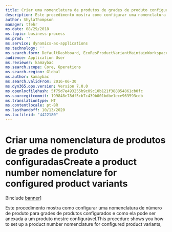 ```yaml
---
title: Criar uma nomenclatura de produtos de grades de produto configuradas
description: Este procedimento mostra como configurar uma nomenclatura de número de produto para grades de produtos configurados e como ela pode ser anexada a um produto mestre configurável.
author: ShylaThompson
manager: tfehr
ms.date: 08/29/2018
ms.topic: business-process
ms.prod: ''
ms.service: dynamics-ax-applications
ms.technology: ''
ms.search.form: DefaultDashboard, EcoResProductVariantMaintainWorkspace, EcoResNomenclature, EcoResProductListPage, EcoResProductDetails, PCProductConfigurationModelListPage, PCProductConfigurationModelDetails
audience: Application User
ms.reviewer: kamaybac
ms.search.scope: Core, Operations
ms.search.region: Global
ms.author: kamaybac
ms.search.validFrom: 2016-06-30
ms.dyn365.ops.version: Version 7.0.0
ms.openlocfilehash: 5f75d7e493255b9c09c10b121f388854861cb0fc
ms.sourcegitcommit: 199848e78df5cb7c439b001bdbe1ece963593cdb
ms.translationtype: HT
ms.contentlocale: pt-BR
ms.lasthandoff: 10/13/2020
ms.locfileid: "4422180"
---
```

# <a name="create-a-product-number-nomenclature-for-configured-product-variants"></a><span data-ttu-id="01d52-103">Criar uma nomenclatura de produtos de grades de produto configuradas</span><span class="sxs-lookup"><span data-stu-id="01d52-103">Create a product number nomenclature for configured product variants</span></span>

[!include [banner](../../includes/banner.md)]

<span data-ttu-id="01d52-104">Este procedimento mostra como configurar uma nomenclatura de número de produto para grades de produtos configurados e como ela pode ser anexada a um produto mestre configurável.</span><span class="sxs-lookup"><span data-stu-id="01d52-104">This procedure shows you how to set up a product number nomenclature for configured product variants, and how it can be attached to a configurable product master.</span></span> <span data-ttu-id="01d52-105">O procedimento também demonstra como você pode criar uma nomenclatura de configuração para um componente de modelo de configuração de produto.</span><span class="sxs-lookup"><span data-stu-id="01d52-105">This procedure also demonstrates how you can build a configuration nomenclature for a product configuration model component.</span></span> <span data-ttu-id="01d52-106">A empresa de dados demo usada para criar este procedimento é USMF.</span><span class="sxs-lookup"><span data-stu-id="01d52-106">The demo data company used to create this procedure is USMF.</span></span> <span data-ttu-id="01d52-107">A nova nomenclatura de número de produto é atribuída ao produto mestre D0004.</span><span class="sxs-lookup"><span data-stu-id="01d52-107">The new product number nomenclature is assigned to the D0004 product master.</span></span> <span data-ttu-id="01d52-108">A tarefa geralmente seria realizada por um designer de produto.</span><span class="sxs-lookup"><span data-stu-id="01d52-108">This task would typically be done by a product designer.</span></span>


## <a name="create-a-product-number-nomenclature"></a><span data-ttu-id="01d52-109">Criar uma nomenclatura de número de produto</span><span class="sxs-lookup"><span data-stu-id="01d52-109">Create a product number nomenclature</span></span>
1. <span data-ttu-id="01d52-110">Clique em Definição de modelo de variante de produto.</span><span class="sxs-lookup"><span data-stu-id="01d52-110">Click Product variant model definition.</span></span>
2. <span data-ttu-id="01d52-111">Clique em Nomenclatura de produto.</span><span class="sxs-lookup"><span data-stu-id="01d52-111">Click Product nomenclature.</span></span>
3. <span data-ttu-id="01d52-112">Clique em Novo.</span><span class="sxs-lookup"><span data-stu-id="01d52-112">Click New.</span></span>
4. <span data-ttu-id="01d52-113">No campo Nome, digite um valor.</span><span class="sxs-lookup"><span data-stu-id="01d52-113">In the Name field, type a value.</span></span>
5. <span data-ttu-id="01d52-114">No campo Descrição, digite um valor.</span><span class="sxs-lookup"><span data-stu-id="01d52-114">In the Description field, type a value.</span></span>
6. <span data-ttu-id="01d52-115">Clique em Adicionar.</span><span class="sxs-lookup"><span data-stu-id="01d52-115">Click Add.</span></span>
7. <span data-ttu-id="01d52-116">Clique em Número do produto mestre.</span><span class="sxs-lookup"><span data-stu-id="01d52-116">Click Product master number.</span></span>
8. <span data-ttu-id="01d52-117">Clique em Adicionar.</span><span class="sxs-lookup"><span data-stu-id="01d52-117">Click Add.</span></span>
9. <span data-ttu-id="01d52-118">Clique em Constante de texto.</span><span class="sxs-lookup"><span data-stu-id="01d52-118">Click Text constant.</span></span>
10. <span data-ttu-id="01d52-119">Na lista, marque a linha selecionada.</span><span class="sxs-lookup"><span data-stu-id="01d52-119">In the list, mark the selected row.</span></span>
11. <span data-ttu-id="01d52-120">No campo Texto, digite um valor.</span><span class="sxs-lookup"><span data-stu-id="01d52-120">In the Text field, type a value.</span></span>
12. <span data-ttu-id="01d52-121">Clique em Adicionar.</span><span class="sxs-lookup"><span data-stu-id="01d52-121">Click Add.</span></span>
13. <span data-ttu-id="01d52-122">Clique em Configuração.</span><span class="sxs-lookup"><span data-stu-id="01d52-122">Click Configuration.</span></span>
14. <span data-ttu-id="01d52-123">Feche a página.</span><span class="sxs-lookup"><span data-stu-id="01d52-123">Close the page.</span></span>

## <a name="assign-the-product-number-nomenclature-to-a-product-master"></a><span data-ttu-id="01d52-124">Atribuir a nomenclatura de número de produto a um produto mestre</span><span class="sxs-lookup"><span data-stu-id="01d52-124">Assign the product number nomenclature to a product master</span></span>
1. <span data-ttu-id="01d52-125">Clique em Produtos mestres.</span><span class="sxs-lookup"><span data-stu-id="01d52-125">Click Product masters.</span></span>
2. <span data-ttu-id="01d52-126">Use o Filtro Rápido para localizar registros.</span><span class="sxs-lookup"><span data-stu-id="01d52-126">Use the Quick Filter to find records.</span></span> <span data-ttu-id="01d52-127">Por exemplo, filtre no campo Número do produto com um valor de "D".</span><span class="sxs-lookup"><span data-stu-id="01d52-127">For example, filter on the Product number field with a value of 'D'.</span></span>
3. <span data-ttu-id="01d52-128">Na lista, clique no link na linha selecionada.</span><span class="sxs-lookup"><span data-stu-id="01d52-128">In the list, click the link in the selected row.</span></span>
4. <span data-ttu-id="01d52-129">Clique em Editar.</span><span class="sxs-lookup"><span data-stu-id="01d52-129">Click Edit.</span></span>
5. <span data-ttu-id="01d52-130">Selecione Sim no campo Usar nomenclatura.</span><span class="sxs-lookup"><span data-stu-id="01d52-130">Select Yes in the Use nomenclature field.</span></span>
6. <span data-ttu-id="01d52-131">No campo Nomenclatura de número de grade de produto, insira ou selecione um valor.</span><span class="sxs-lookup"><span data-stu-id="01d52-131">In the Product variant number nomenclature field, enter or select a value.</span></span>
7. <span data-ttu-id="01d52-132">Feche a página.</span><span class="sxs-lookup"><span data-stu-id="01d52-132">Close the page.</span></span>
8. <span data-ttu-id="01d52-133">Feche a página.</span><span class="sxs-lookup"><span data-stu-id="01d52-133">Close the page.</span></span>

## <a name="create-nomenclature-for-a-product-configuration-model-component"></a><span data-ttu-id="01d52-134">Criar nomenclatura para um componente de modelo de configuração de produto</span><span class="sxs-lookup"><span data-stu-id="01d52-134">Create nomenclature for a product configuration model component</span></span>
1. <span data-ttu-id="01d52-135">Clique em Modelos de configuração do produto.</span><span class="sxs-lookup"><span data-stu-id="01d52-135">Click Product configuration models.</span></span>
2. <span data-ttu-id="01d52-136">Na lista, localize e selecione o PDV desejado.</span><span class="sxs-lookup"><span data-stu-id="01d52-136">In the list, find and select the desired record.</span></span>
3. <span data-ttu-id="01d52-137">Na lista, clique no link na linha selecionada.</span><span class="sxs-lookup"><span data-stu-id="01d52-137">In the list, click the link in the selected row.</span></span>
4. <span data-ttu-id="01d52-138">Clique em Editar.</span><span class="sxs-lookup"><span data-stu-id="01d52-138">Click Edit.</span></span>
5. <span data-ttu-id="01d52-139">Selecione Sim no campo Usar nomenclatura de configuração.</span><span class="sxs-lookup"><span data-stu-id="01d52-139">Select Yes in the Use configuration nomenclature field.</span></span>
6. <span data-ttu-id="01d52-140">Clique em Adicionar.</span><span class="sxs-lookup"><span data-stu-id="01d52-140">Click Add.</span></span>
7. <span data-ttu-id="01d52-141">Clique em Valor do atributo.</span><span class="sxs-lookup"><span data-stu-id="01d52-141">Click Attribute value.</span></span>
8. <span data-ttu-id="01d52-142">Na lista, marque a linha selecionada.</span><span class="sxs-lookup"><span data-stu-id="01d52-142">In the list, mark the selected row.</span></span>
9. <span data-ttu-id="01d52-143">No campo Atributo, insira ou selecione um valor.</span><span class="sxs-lookup"><span data-stu-id="01d52-143">In the Attribute field, enter or select a value.</span></span>
10. <span data-ttu-id="01d52-144">Clique em Adicionar.</span><span class="sxs-lookup"><span data-stu-id="01d52-144">Click Add.</span></span>
11. <span data-ttu-id="01d52-145">Clique em Constante de texto.</span><span class="sxs-lookup"><span data-stu-id="01d52-145">Click Text constant.</span></span>
12. <span data-ttu-id="01d52-146">Na lista, marque a linha selecionada.</span><span class="sxs-lookup"><span data-stu-id="01d52-146">In the list, mark the selected row.</span></span>
13. <span data-ttu-id="01d52-147">No campo Texto, digite um valor.</span><span class="sxs-lookup"><span data-stu-id="01d52-147">In the Text field, type a value.</span></span>
14. <span data-ttu-id="01d52-148">Clique em Adicionar.</span><span class="sxs-lookup"><span data-stu-id="01d52-148">Click Add.</span></span>
15. <span data-ttu-id="01d52-149">Clique em Valor do atributo.</span><span class="sxs-lookup"><span data-stu-id="01d52-149">Click Attribute value.</span></span>
16. <span data-ttu-id="01d52-150">Na lista, marque a linha selecionada.</span><span class="sxs-lookup"><span data-stu-id="01d52-150">In the list, mark the selected row.</span></span>
17. <span data-ttu-id="01d52-151">No campo Atributo, insira ou selecione um valor.</span><span class="sxs-lookup"><span data-stu-id="01d52-151">In the Attribute field, enter or select a value.</span></span>
18. <span data-ttu-id="01d52-152">Clique em Adicionar.</span><span class="sxs-lookup"><span data-stu-id="01d52-152">Click Add.</span></span>
19. <span data-ttu-id="01d52-153">Clique em Constante de texto.</span><span class="sxs-lookup"><span data-stu-id="01d52-153">Click Text constant.</span></span>
20. <span data-ttu-id="01d52-154">Na lista, marque a linha selecionada.</span><span class="sxs-lookup"><span data-stu-id="01d52-154">In the list, mark the selected row.</span></span>
21. <span data-ttu-id="01d52-155">No campo Texto, digite um valor.</span><span class="sxs-lookup"><span data-stu-id="01d52-155">In the Text field, type a value.</span></span>
22. <span data-ttu-id="01d52-156">Clique em Adicionar.</span><span class="sxs-lookup"><span data-stu-id="01d52-156">Click Add.</span></span>
23. <span data-ttu-id="01d52-157">Clique em Valor do atributo.</span><span class="sxs-lookup"><span data-stu-id="01d52-157">Click Attribute value.</span></span>
24. <span data-ttu-id="01d52-158">Na lista, marque a linha selecionada.</span><span class="sxs-lookup"><span data-stu-id="01d52-158">In the list, mark the selected row.</span></span>
25. <span data-ttu-id="01d52-159">No campo Atributo, insira ou selecione um valor.</span><span class="sxs-lookup"><span data-stu-id="01d52-159">In the Attribute field, enter or select a value.</span></span>
26. <span data-ttu-id="01d52-160">Clique em Adicionar.</span><span class="sxs-lookup"><span data-stu-id="01d52-160">Click Add.</span></span>
27. <span data-ttu-id="01d52-161">Clique em Constante de texto.</span><span class="sxs-lookup"><span data-stu-id="01d52-161">Click Text constant.</span></span>
28. <span data-ttu-id="01d52-162">Na lista, marque a linha selecionada.</span><span class="sxs-lookup"><span data-stu-id="01d52-162">In the list, mark the selected row.</span></span>
29. <span data-ttu-id="01d52-163">No campo Texto, digite um valor.</span><span class="sxs-lookup"><span data-stu-id="01d52-163">In the Text field, type a value.</span></span>
30. <span data-ttu-id="01d52-164">Clique em Adicionar.</span><span class="sxs-lookup"><span data-stu-id="01d52-164">Click Add.</span></span>
31. <span data-ttu-id="01d52-165">Clique em Valor do atributo.</span><span class="sxs-lookup"><span data-stu-id="01d52-165">Click Attribute value.</span></span>
32. <span data-ttu-id="01d52-166">Na lista, marque a linha selecionada.</span><span class="sxs-lookup"><span data-stu-id="01d52-166">In the list, mark the selected row.</span></span>
33. <span data-ttu-id="01d52-167">No campo Atributo, insira ou selecione um valor.</span><span class="sxs-lookup"><span data-stu-id="01d52-167">In the Attribute field, enter or select a value.</span></span>
34. <span data-ttu-id="01d52-168">Clique em Adicionar.</span><span class="sxs-lookup"><span data-stu-id="01d52-168">Click Add.</span></span>
35. <span data-ttu-id="01d52-169">Clique em Constante de texto.</span><span class="sxs-lookup"><span data-stu-id="01d52-169">Click Text constant.</span></span>
36. <span data-ttu-id="01d52-170">Na lista, marque a linha selecionada.</span><span class="sxs-lookup"><span data-stu-id="01d52-170">In the list, mark the selected row.</span></span>
37. <span data-ttu-id="01d52-171">No campo Texto, digite um valor.</span><span class="sxs-lookup"><span data-stu-id="01d52-171">In the Text field, type a value.</span></span>
38. <span data-ttu-id="01d52-172">Clique em Adicionar.</span><span class="sxs-lookup"><span data-stu-id="01d52-172">Click Add.</span></span>
39. <span data-ttu-id="01d52-173">Clique em Valor de sequência numérica.</span><span class="sxs-lookup"><span data-stu-id="01d52-173">Click Number sequence value.</span></span>
40. <span data-ttu-id="01d52-174">Na lista, marque a linha selecionada.</span><span class="sxs-lookup"><span data-stu-id="01d52-174">In the list, mark the selected row.</span></span>
41. <span data-ttu-id="01d52-175">No campo Sequência numérica, digite ou selecione um valor.</span><span class="sxs-lookup"><span data-stu-id="01d52-175">In the Number sequence field, enter or select a value.</span></span>
42. <span data-ttu-id="01d52-176">Feche a página.</span><span class="sxs-lookup"><span data-stu-id="01d52-176">Close the page.</span></span>
43. <span data-ttu-id="01d52-177">Feche a página.</span><span class="sxs-lookup"><span data-stu-id="01d52-177">Close the page.</span></span>
44. <span data-ttu-id="01d52-178">Feche a página.</span><span class="sxs-lookup"><span data-stu-id="01d52-178">Close the page.</span></span>

